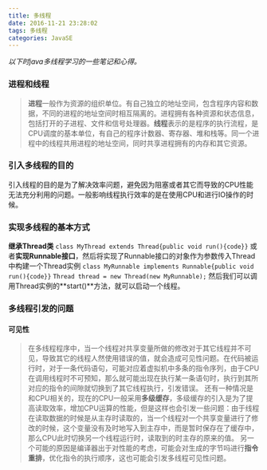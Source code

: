 ```yaml
---
title: 多线程
date: 2016-11-21 23:28:02
tags: 多线程
categories: JavaSE
---
```

*以下时java多线程学习的一些笔记和心得。*
### 进程和线程
>**进程**一般作为资源的组织单位。有自己独立的地址空间，包含程序内容和数据，不同的进程的地址空间时相互隔离的。进程拥有各种资源和状态信息，包括打开的子进程、文件和信号处理器。**线程**表示的是程序的执行流程，是CPU调度的基本单位，有自己的程序计数器、寄存器、堆和栈等。同一个进程中的线程共用进程的地址空间，同时共享进程拥有的内存和其它资源。

### 引入多线程的目的
引入线程的目的是为了解决效率问题，避免因为阻塞或者其它而导致的CPU性能无法充分利用的问题。一般影响线程执行效率的是在使用CPU和进行IO操作的时候。
### 实现多线程的基本方式
**继承Thread类**
`class MyThread extends Thread{public void run(){code}}`
或者**实现Runnable接口**，然后将实现了Runnable接口的对象作为参数传入Thread中构建一个Thread实例
`class MyRunnable implements Runnable{public void run(){code}}`
`Thread thread = new Thread(new MyRunnable);`
然后我们可以调用Thread实例的**start()**方法，就可以启动一个线程。
### 多线程引发的问题
#### 可见性
>在多线程程序中，当一个线程对共享变量所做的修改对于其它线程并不可见，导致其它的线程人然使用错误的值，就会造成可见性问题。在代码被运行时，对于一条代码语句，可能对应着虚拟机中多条的指令序列，由于CPU在调用线程时不可预知，那么就可能出现在执行某一条语句时，执行到其所对应的指令的间隙就切换到了其它线程执行，引发错误。
>还有一种情况是和CPU相关的，现在的CPU一般采用**多级缓存**，多级缓存的引入是为了提高读取效率，增加CPU运算的性能，但是这样也会引发一些问题：由于线程在读取数据的时候是从主存时读取的，当一个线程对一个共享变量进行了修改的时候，这个变量没有及时地写入到主存中，而是暂时保存在了缓存中，那么CPU此时切换另一个线程运行时，读取到的时主存的原来的值。
>另一个可能的原因是编译器出于对性能的考虑，可能会对生成的字节吗进行**指令重排**，优化指令的执行顺序，这也可能会引发多线程可见性问题。